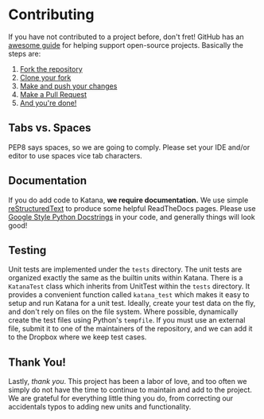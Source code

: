 Contributing
============

If you have not contributed to a project before, don't fret! GitHub has an
[awesome guide](https://guides.github.com/activities/forking/) for helping 
support open-source projects. Basically the steps are:

1. [Fork the repository](https://guides.github.com/activities/forking/#fork)
2. [Clone your fork](https://guides.github.com/activities/forking/#clone)
3. [Make and push your changes](https://guides.github.com/activities/forking/#making-changes)
4. [Make a Pull Request](https://guides.github.com/activities/forking/#making-a-pull-request)
5. [And you're done!](https://guides.github.com/activities/forking/#huzzah)

Tabs vs. Spaces
---------------

PEP8 says spaces, so we are going to comply. Please set your IDE and/or editor
to use spaces vice tab characters.

Documentation
-------------

If you do add code to Katana, __we require documentation.__ We use simple 
[reStructuredText](http://docutils.sourceforge.net/rst.html) to produce some
helpful ReadTheDocs pages. Please use [Google Style Python Docstrings] in your
code, and generally things will look good!

Testing
--------

Unit tests are implemented under the `tests` directory. The unit tests are
organized exactly the same as the builtin units within Katana. There is a 
`KatanaTest` class which inherits from UnitTest within the `tests` directory.
It provides a convenient function called `katana_test` which makes it easy to
setup and run Katana for a unit test. Ideally, create your test data on the 
fly, and don't rely on files on the file system. Where possible, dynamically 
create the test files using Python's `tempfile`. If you must use an external 
file, submit it to one of the maintainers of the repository, and we can add it 
to the Dropbox where we keep test cases.

Thank You!
----------

Lastly, _thank you_. This project has been a labor of love, and too often we 
simply do not have the time to continue to maintain and add to the project. 
We are grateful for everything little thing you do, from correcting our 
accidentals typos to adding new units and functionality.

[Google Style Python Docstrings]: https://sphinxcontrib-napoleon.readthedocs.org/en/latest/example_google.html#example-google